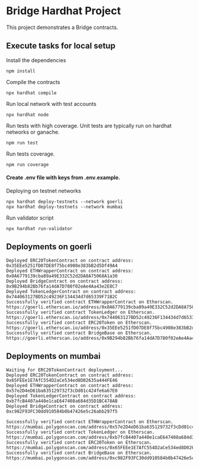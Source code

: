 # Bridge Hardhat Project

This project demonstrates a Bridge contracts. 

<!-- > **_NOTE:_**  Contract is already deployed in  testnet-->

## Execute tasks for local setup

Install the dependencies

```shell
npm install
```

Compile the contracts
```shell
npx hardhat compile
```

Run local network with test accounts
```shell
npx hardhat node
```

Run tests with high coverage. Unit tests are typically run on hardhat networks or ganache.
```shell
npm run test
```

Run tests coverage. 
```shell
npm run coverage
```

#### Create .env file with keys from .env.example. 

Deploying on testnet networks
```shell
npx hardhat deploy-testnets --network goerli
npx hardhat deploy-testnets --network mumbai
```

Run validator script
```shell
npx hardhat run-validator
```

## Deployments on goerli
```
Deployed ERC20TokenContract on contract address: 0x35EEe5251fD07DE8f75bc4908e383bB2d5Df49A4
Deployed ETHWrapperContract on contract address: 0x0A6779139cba89a49E332C52d2DA8A75068A1a30
Deployed BridgeContract on contract address: 0x9B294b82Bb76fa14dA7D780f02eAe4Aa43e2E8C7
Deployed TokenLedgerContract on contract address: 0x744063127BD52c49236F134434d7d65339F71B2C
Successfully verified contract ETHWrapperContract on Etherscan.
https://goerli.etherscan.io/address/0x0A6779139cba89a49E332C52d2DA8A75068A1a30#code
Successfully verified contract TokenLedger on Etherscan.
https://goerli.etherscan.io/address/0x744063127BD52c49236F134434d7d65339F71B2C#code
Successfully verified contract ERC20Token on Etherscan.
https://goerli.etherscan.io/address/0x35EEe5251fD07DE8f75bc4908e383bB2d5Df49A4#code
Successfully verified contract BridgeBase on Etherscan.
https://goerli.etherscan.io/address/0x9B294b82Bb76fa14dA7D780f02eAe4Aa43e2E8C7#code
```

## Deployments on mumbai
```
Waiting for ERC20TokenContract deployment...
Deployed ERC20TokenContract on contract address: 0x65FEEe1E7AfC554D2aCe534ed8D02635a444FE46
Deployed ETHWrapperContract on contract address: 0x57e2D4eD61ba635129732f3cDd01c424fe6a67E0 
Deployed TokenLedgerContract on contract address: 0xb7fcB4407a440e1caE647408a684d35D1BC478AB
Deployed BridgeContract on contract address: 0xc982F93FC30dd910584b0b47426e5c26abb297f5

Successfully verified contract ETHWrapperContract on Etherscan.
https://mumbai.polygonscan.com/address/0x57e2D4eD61ba635129732f3cDd01c424fe6a67E0#code
Successfully verified contract TokenLedger on Etherscan.
https://mumbai.polygonscan.com/address/0xb7fcB4407a440e1caE647408a684d35D1BC478AB#code
Successfully verified contract ERC20Token on Etherscan.
https://mumbai.polygonscan.com/address/0x65FEEe1E7AfC554D2aCe534ed8D02635a444FE46#code
Successfully verified contract BridgeBase on Etherscan.
https://mumbai.polygonscan.com/address/0xc982F93FC30dd910584b0b47426e5c26abb297f5#code
```